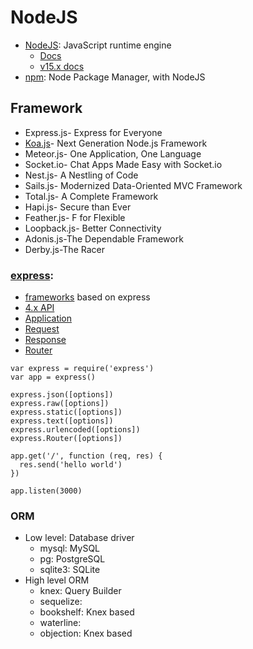 # NodeJS
- [NodeJS](https://nodejs.org/en/): JavaScript runtime engine
    - [Docs](https://nodejs.org/en/docs/)
    - [v15.x docs](https://nodejs.org/dist/latest-v15.x/docs/api/)
- [npm](): Node Package Manager, with NodeJS
    
## Framework
- Express.js- Express for Everyone
- [Koa.js](https://github.com/koajs/koa)- Next Generation Node.js Framework
- Meteor.js- One Application, One Language
- Socket.io- Chat Apps Made Easy with Socket.io
- Nest.js- A Nestling of Code
- Sails.js- Modernized Data-Oriented MVC Framework 
- Total.js- A Complete Framework
- Hapi.js- Secure than Ever
- Feather.js- F for Flexible
- Loopback.js- Better Connectivity
- Adonis.js-The Dependable Framework
- Derby.js-The Racer

### [express](https://expressjs.com/): 
- [frameworks](https://expressjs.com/en/resources/frameworks.html) based on express
- [4.x API](https://expressjs.com/en/4x/api.html)
- [Application](https://expressjs.com/en/4x/api.html#app)
- [Request](https://expressjs.com/en/4x/api.html#req)
- [Response](https://expressjs.com/en/4x/api.html#res)
- [Router](https://expressjs.com/en/4x/api.html#router)
```
var express = require('express')
var app = express()

express.json([options])
express.raw([options])
express.static([options])
express.text([options])
express.urlencoded([options])
express.Router([options])

app.get('/', function (req, res) {
  res.send('hello world')
})

app.listen(3000)
```

### ORM
- Low level: Database driver
    - mysql: MySQL 
    - pg: PostgreSQL 
    - sqlite3: SQLite 
- High level ORM
    - knex: Query Builder 
    - sequelize: 
    - bookshelf: Knex based 
    - waterline: 
    - objection: Knex based 
    


